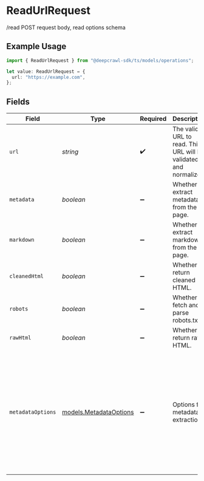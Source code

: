 # ReadUrlRequest

/read POST request body, read options schema

## Example Usage

```typescript
import { ReadUrlRequest } from "@deepcrawl-sdk/ts/models/operations";

let value: ReadUrlRequest = {
  url: "https://example.com",
};
```

## Fields

| Field                                                                                                                                                                                                         | Type                                                                                                                                                                                                          | Required                                                                                                                                                                                                      | Description                                                                                                                                                                                                   | Example                                                                                                                                                                                                       |
| ------------------------------------------------------------------------------------------------------------------------------------------------------------------------------------------------------------- | ------------------------------------------------------------------------------------------------------------------------------------------------------------------------------------------------------------- | ------------------------------------------------------------------------------------------------------------------------------------------------------------------------------------------------------------- | ------------------------------------------------------------------------------------------------------------------------------------------------------------------------------------------------------------- | ------------------------------------------------------------------------------------------------------------------------------------------------------------------------------------------------------------- |
| `url`                                                                                                                                                                                                         | *string*                                                                                                                                                                                                      | :heavy_check_mark:                                                                                                                                                                                            | The valid URL to read. This URL will be validated and normalized.                                                                                                                                             | example.com                                                                                                                                                                                                   |
| `metadata`                                                                                                                                                                                                    | *boolean*                                                                                                                                                                                                     | :heavy_minus_sign:                                                                                                                                                                                            | Whether to extract metadata from the page.                                                                                                                                                                    | true                                                                                                                                                                                                          |
| `markdown`                                                                                                                                                                                                    | *boolean*                                                                                                                                                                                                     | :heavy_minus_sign:                                                                                                                                                                                            | Whether to extract markdown from the page.                                                                                                                                                                    | true                                                                                                                                                                                                          |
| `cleanedHtml`                                                                                                                                                                                                 | *boolean*                                                                                                                                                                                                     | :heavy_minus_sign:                                                                                                                                                                                            | Whether to return cleaned HTML.                                                                                                                                                                               | false                                                                                                                                                                                                         |
| `robots`                                                                                                                                                                                                      | *boolean*                                                                                                                                                                                                     | :heavy_minus_sign:                                                                                                                                                                                            | Whether to fetch and parse robots.txt.                                                                                                                                                                        | false                                                                                                                                                                                                         |
| `rawHtml`                                                                                                                                                                                                     | *boolean*                                                                                                                                                                                                     | :heavy_minus_sign:                                                                                                                                                                                            | Whether to return raw HTML.                                                                                                                                                                                   | false                                                                                                                                                                                                         |
| `metadataOptions`                                                                                                                                                                                             | [models.MetadataOptions](../../models/metadataoptions.md)                                                                                                                                                     | :heavy_minus_sign:                                                                                                                                                                                            | Options for metadata extraction.                                                                                                                                                                              | {<br/>"title": true,<br/>"description": true,<br/>"language": true,<br/>"canonical": true,<br/>"robots": false,<br/>"author": true,<br/>"keywords": true,<br/>"favicon": true,<br/>"openGraph": true,<br/>"twitter": false,<br/>"isIframeAllowed": true<br/>} |